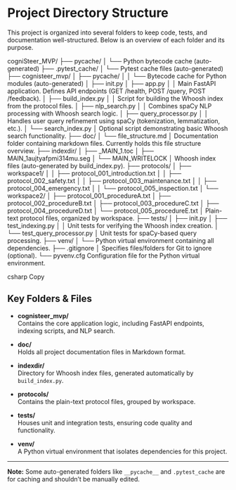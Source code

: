 # Project Directory Structure

This project is organized into several folders to keep code, tests, and documentation well-structured. Below is an overview of each folder and its purpose.

cogniSteer_MVP/ ├── pycache/
│ └── Python bytecode cache (auto-generated) ├── .pytest_cache/
│ └── Pytest cache files (auto-generated) ├── cognisteer_mvp/ │ ├── pycache/ │ │ └── Bytecode cache for Python modules (auto-generated) │ ├── init.py │ ├── app.py │ │ Main FastAPI application. Defines API endpoints (GET /health, POST /query, POST /feedback). │ ├── build_index.py │ │ Script for building the Whoosh index from the protocol files. │ ├── nlp_search.py │ │ Combines spaCy NLP processing with Whoosh search logic. │ ├── query_processor.py │ │ Handles user query refinement using spaCy (tokenization, lemmatization, etc.). │ └── search_index.py │ Optional script demonstrating basic Whoosh search functionality. ├── doc/ │ └── file_structure.md │ Documentation folder containing markdown files. Currently holds this file structure overview. ├── indexdir/ │ ├── _MAIN_1.toc │ ├── MAIN_1aujtyafpmi314mu.seg │ └── MAIN_WRITELOCK │ Whoosh index files (auto-generated by build_index.py). ├── protocols/ │ ├── workspace1/ │ │ ├── protocol_001_introduction.txt │ │ ├── protocol_002_safety.txt │ │ ├── protocol_003_maintenance.txt │ │ ├── protocol_004_emergency.txt │ │ └── protocol_005_inspection.txt │ └── workspace2/ │ ├── protocol_001_procedureA.txt │ ├── protocol_002_procedureB.txt │ ├── protocol_003_procedureC.txt │ ├── protocol_004_procedureD.txt │ └── protocol_005_procedureE.txt │ Plain-text protocol files, organized by workspace. ├── tests/ │ ├── init.py │ ├── test_indexing.py │ │ Unit tests for verifying the Whoosh index creation. │ └── test_query_processor.py │ Unit tests for spaCy-based query processing. ├── venv/ │ └── Python virtual environment containing all dependencies. ├── .gitignore │ Specifies files/folders for Git to ignore (optional). └── pyvenv.cfg Configuration file for the Python virtual environment.

csharp
Copy

## Key Folders & Files

- **cognisteer_mvp/**  
  Contains the core application logic, including FastAPI endpoints, indexing scripts, and NLP search.

- **doc/**  
  Holds all project documentation files in Markdown format.

- **indexdir/**  
  Directory for Whoosh index files, generated automatically by `build_index.py`.

- **protocols/**  
  Contains the plain-text protocol files, grouped by workspace.

- **tests/**  
  Houses unit and integration tests, ensuring code quality and functionality.

- **venv/**  
  A Python virtual environment that isolates dependencies for this project.

---

**Note:** Some auto-generated folders like `__pycache__` and `.pytest_cache` are for caching and shouldn’t be manually edited.